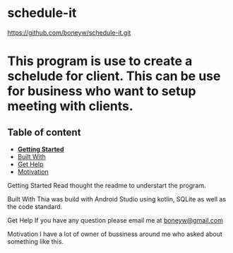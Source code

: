# schedule-it

 https://github.com/boneyw/schedule-it.git
 
 # This program is use to create a schelude for client. This can be use for business who want to setup meeting with clients.
 
 ## Table of content

- [**Getting Started**](#getting-started)
- [Built With](#built-with)
- [Get Help](#get-help)
- [Motivation](#motivation)

Getting Started
  Read thought the readme to understart the program.
  
Built With
  Thia was build with Android Studio using kotlin, SQLite as well as the code standard.
  
Get Help
  If you have any question please email me at boneyw@gmail.com
  
Motivation
  I have a lot of owner  of bussiness around me who asked about something like this. 
  
